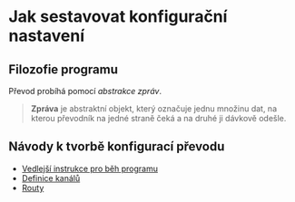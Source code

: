 # Jak sestavovat konfigurační nastavení
## Filozofie programu
Převod probíhá pomocí *abstrakce zpráv*.  
> **Zpráva** je abstraktní objekt, který označuje jednu množinu dat, na kterou převodník na jedné straně čeká a na druhé ji dávkově odešle.

## Návody k tvorbě konfigurací převodu
- [Vedlejší instrukce pro běh programu](Misc.md)
- [Definice kanálů](Channels.md)
- [Routy](Routes.md)
